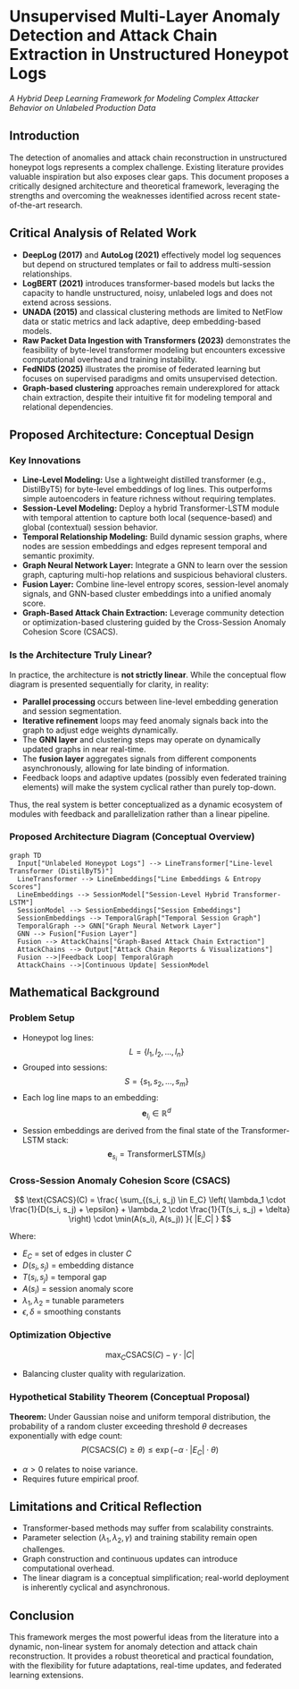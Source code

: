 # Unsupervised Multi-Layer Anomaly Detection and Attack Chain Extraction in Unstructured Honeypot Logs  
*A Hybrid Deep Learning Framework for Modeling Complex Attacker Behavior on Unlabeled Production Data*  


## Introduction

The detection of anomalies and attack chain reconstruction in unstructured honeypot logs represents a complex challenge. Existing literature provides valuable inspiration but also exposes clear gaps. This document proposes a critically designed architecture and theoretical framework, leveraging the strengths and overcoming the weaknesses identified across recent state-of-the-art research.

## Critical Analysis of Related Work

- **DeepLog (2017)** and **AutoLog (2021)** effectively model log sequences but depend on structured templates or fail to address multi-session relationships.
- **LogBERT (2021)** introduces transformer-based models but lacks the capacity to handle unstructured, noisy, unlabeled logs and does not extend across sessions.
- **UNADA (2015)** and classical clustering methods are limited to NetFlow data or static metrics and lack adaptive, deep embedding-based models.
- **Raw Packet Data Ingestion with Transformers (2023)** demonstrates the feasibility of byte-level transformer modeling but encounters excessive computational overhead and training instability.
- **FedNIDS (2025)** illustrates the promise of federated learning but focuses on supervised paradigms and omits unsupervised detection.
- **Graph-based clustering** approaches remain underexplored for attack chain extraction, despite their intuitive fit for modeling temporal and relational dependencies.

## Proposed Architecture: Conceptual Design

### Key Innovations
- **Line-Level Modeling:** Use a lightweight distilled transformer (e.g., DistilByT5) for byte-level embeddings of log lines. This outperforms simple autoencoders in feature richness without requiring templates.
- **Session-Level Modeling:** Deploy a hybrid Transformer-LSTM module with temporal attention to capture both local (sequence-based) and global (contextual) session behavior.
- **Temporal Relationship Modeling:** Build dynamic session graphs, where nodes are session embeddings and edges represent temporal and semantic proximity.
- **Graph Neural Network Layer:** Integrate a GNN to learn over the session graph, capturing multi-hop relations and suspicious behavioral clusters.
- **Fusion Layer:** Combine line-level entropy scores, session-level anomaly signals, and GNN-based cluster embeddings into a unified anomaly score.
- **Graph-Based Attack Chain Extraction:** Leverage community detection or optimization-based clustering guided by the Cross-Session Anomaly Cohesion Score (CSACS).

### Is the Architecture Truly Linear?
In practice, the architecture is **not strictly linear**. While the conceptual flow diagram is presented sequentially for clarity, in reality:
- **Parallel processing** occurs between line-level embedding generation and session segmentation.
- **Iterative refinement** loops may feed anomaly signals back into the graph to adjust edge weights dynamically.
- The **GNN layer** and clustering steps may operate on dynamically updated graphs in near real-time.
- The **fusion layer** aggregates signals from different components asynchronously, allowing for late binding of information.
- Feedback loops and adaptive updates (possibly even federated training elements) will make the system cyclical rather than purely top-down.

Thus, the real system is better conceptualized as a dynamic ecosystem of modules with feedback and parallelization rather than a linear pipeline.

### Proposed Architecture Diagram (Conceptual Overview)
```mermaid
graph TD
  Input["Unlabeled Honeypot Logs"] --> LineTransformer["Line-level Transformer (DistilByT5)"]
  LineTransformer --> LineEmbeddings["Line Embeddings & Entropy Scores"]
  LineEmbeddings --> SessionModel["Session-Level Hybrid Transformer-LSTM"]
  SessionModel --> SessionEmbeddings["Session Embeddings"]
  SessionEmbeddings --> TemporalGraph["Temporal Session Graph"]
  TemporalGraph --> GNN["Graph Neural Network Layer"]
  GNN --> Fusion["Fusion Layer"]
  Fusion --> AttackChains["Graph-Based Attack Chain Extraction"]
  AttackChains --> Output["Attack Chain Reports & Visualizations"]
  Fusion -->|Feedback Loop| TemporalGraph
  AttackChains -->|Continuous Update| SessionModel
```

## Mathematical Background

### Problem Setup
- Honeypot log lines:
$$L = \{l_1, l_2, ..., l_n\}$$
- Grouped into sessions:
$$S = \{s_1, s_2, ..., s_m\}$$
- Each log line maps to an embedding:
$$\mathbf{e}_{l_i} \in \mathbb{R}^d$$
- Session embeddings are derived from the final state of the Transformer-LSTM stack:
$$\mathbf{e}_{s_i} = \text{TransformerLSTM}(s_i)$$

### Cross-Session Anomaly Cohesion Score (CSACS)
$$
\text{CSACS}(C) = \frac{ \sum_{(s_i, s_j) \in E_C} \left( \lambda_1 \cdot \frac{1}{D(s_i, s_j) + \epsilon} + \lambda_2 \cdot \frac{1}{T(s_i, s_j) + \delta} \right) \cdot \min(A(s_i), A(s_j)) }{ |E_C| }
$$

Where:
- $E_C$ = set of edges in cluster $C$
- $D(s_i, s_j)$ = embedding distance
- $T(s_i, s_j)$ = temporal gap
- $A(s_i)$ = session anomaly score
- $\lambda_1, \lambda_2$ = tunable parameters
- $\epsilon, \delta$ = smoothing constants

### Optimization Objective
$$
\max_{C} \text{CSACS}(C) - \gamma \cdot |C|
$$
- Balancing cluster quality with regularization.

### Hypothetical Stability Theorem (Conceptual Proposal)
**Theorem:** Under Gaussian noise and uniform temporal distribution, the probability of a random cluster exceeding threshold $\theta$ decreases exponentially with edge count:
$$
P(\text{CSACS}(C) \geq \theta) \leq \exp(-\alpha \cdot |E_C| \cdot \theta)
$$
- $\alpha > 0$ relates to noise variance.
- Requires future empirical proof.

## Limitations and Critical Reflection
- Transformer-based methods may suffer from scalability constraints.
- Parameter selection ($\lambda_1, \lambda_2, \gamma$) and training stability remain open challenges.
- Graph construction and continuous updates can introduce computational overhead.
- The linear diagram is a conceptual simplification; real-world deployment is inherently cyclical and asynchronous.

## Conclusion
This framework merges the most powerful ideas from the literature into a dynamic, non-linear system for anomaly detection and attack chain reconstruction. It provides a robust theoretical and practical foundation, with the flexibility for future adaptations, real-time updates, and federated learning extensions.

